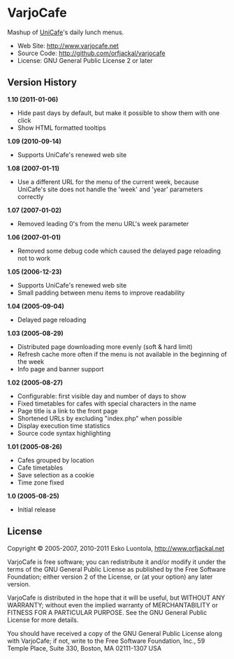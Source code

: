 
VarjoCafe
=========

Mashup of [UniCafe](http://www.unicafe.fi/)'s daily lunch menus.

- Web Site: <http://www.varjocafe.net> 
- Source Code: <http://github.com/orfjackal/varjocafe>
- License: GNU General Public License 2 or later


Version History
---------------

**1.10 (2011-01-06)**

- Hide past days by default, but make it possible to show them with one click
- Show HTML formatted tooltips

**1.09 (2010-09-14)**

- Supports UniCafe's renewed web site

**1.08 (2007-01-11)**

- Use a different URL for the menu of the current week, because UniCafe's site does not handle the 'week' and 'year' parameters correctly

**1.07 (2007-01-02)**

- Removed leading 0's from the menu URL's week parameter

**1.06 (2007-01-01)**

- Removed some debug code which caused the delayed page reloading not to work

**1.05 (2006-12-23)**

- Supports UniCafe's renewed web site
- Small padding between menu items to improve readability

**1.04 (2005-09-04)**

- Delayed page reloading

**1.03 (2005-08-29)**

- Distributed page downloading more evenly (soft & hard limit)
- Refresh cache more often if the menu is not available in the beginning of the week
- Info page and banner support

**1.02 (2005-08-27)**

- Configurable: first visible day and number of days to show
- Fixed timetables for cafes with special characters in the name
- Page title is a link to the front page
- Shortened URLs by excluding "index.php" when possible
- Display execution time statistics
- Source code syntax highlighting

**1.01 (2005-08-26)**

- Cafes grouped by location
- Cafe timetables
- Save selection as a cookie
- Time zone fixed

**1.0 (2005-08-25)**

- Initial release


License
-------

Copyright © 2005-2007, 2010-2011 Esko Luontola, <http://www.orfjackal.net>

VarjoCafe is free software; you can redistribute it and/or modify it under the terms of the GNU General Public License as published by the Free Software Foundation; either version 2 of the License, or (at your option) any later version.

VarjoCafe is distributed in the hope that it will be useful, but WITHOUT ANY WARRANTY; without even the implied warranty of MERCHANTABILITY or FITNESS FOR A PARTICULAR PURPOSE.  See the GNU General Public License for more details.

You should have received a copy of the GNU General Public License along with VarjoCafe; if not, write to the Free Software Foundation, Inc., 59 Temple Place, Suite 330, Boston, MA  02111-1307  USA
